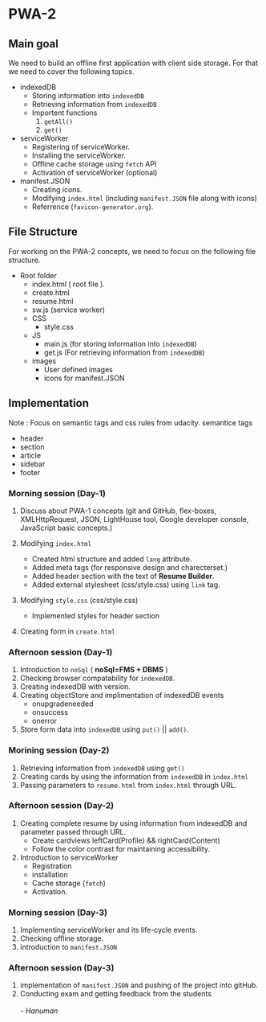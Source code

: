 # PWA-2
## Main goal 
We need to build an offline first application with client side storage. For that we need to cover the following topics.
+ indexedDB
	- Storing information into `indexedDB`
	- Retrieving information from `indexedDB`
	- Importent functions
		1. `getAll()`
		2. `get()`
+ serviceWorker
	- Registering of serviceWorker.
	- Installing the serviceWorker.
	- Offline cache storage using `fetch` API
	- Activation of serviceWorker (optional)
+ manifest.JSON
	- Creating icons.
	- Modifying `index.html` (including `manifest.JSON` file along with icons)
	- Referrence (`favicon-generator.org`).

## File Structure

For working on the PWA-2 concepts, we need to focus on the following file structure.
+ Root folder
	- index.html ( root file ).
	- create.html
	- resume.html
	- sw.js (service worker)
	+ CSS
		- style.css
	+ JS
		- main.js (for storing information into `indexedDB`)
		- get.js (For retrieving information from `indexedDB`)
	+ images
		- User defined images
		- icons for manifest.JSON

## Implementation

Note : Focus on semantic tags and css rules from udacity.
semantice tags
+ header
+ section
+ article
+ sidebar
+ footer

### Morning session (Day-1)

1. Discuss about PWA-1 concepts (git and GitHub, flex-boxes, XMLHttpRequest, JSON, LightHouse tool, Google developer console, JavaScript basic concepts.)

2. Modifying `index.html`
	- Created html structure and added `lang` attribute.
	- Added meta tags (for responsive design and charecterset.)
	- Added header section with the text of **Resume Builder**.
	- Added external stylesheet (css/style.css) using `link` tag.
3. Modifying `style.css` (css/style.css)
	- Implemented styles for header section
4. Creating form in `create.html`

### Afternoon session (Day-1)

1. Introduction to `noSql` ( **noSql=FMS + DBMS** )
2. Checking browser compatability for `indexedDB`.
3. Creating indexedDB with version.
4. Creating objectStore and implimentation of indexedDB events
	+ onupgradeneeded
	+ onsuccess
	+ onerror
5. Store form data into `indexedDB` using `put()` || `add()`.

### Morining session (Day-2)

1. Retrieving information from `indexedDB` using `get()`
2. Creating cards by using the information from `indexedDB` in `index.html`
3. Passing parameters to `resume.html` from `index.html` through URL.

### Afternoon session (Day-2)

1. Creating complete resume by using information from indexedDB and parameter passed through URL.
	+ Create cardviews leftCard(Profile) && rightCard(Content)
	+ Follow the color contrast for maintaining accessibility.
2. Introduction to serviceWorker
	+ Registration
	+ installation
	+ Cache storage (`fetch`)
	+ Activation.

### Morning session (Day-3)

1. Implementing serviceWorker and its life-cycle events.
2. Checking offline storage.
3. introduction to `manifest.JSON`

### Afternoon session (Day-3)
1. implementation of `manifest.JSON` and pushing of the project into gitHub.
2. Conducting exam and getting feedback from the students <br /> <br />
																			                                                                 - _Hanuman_
